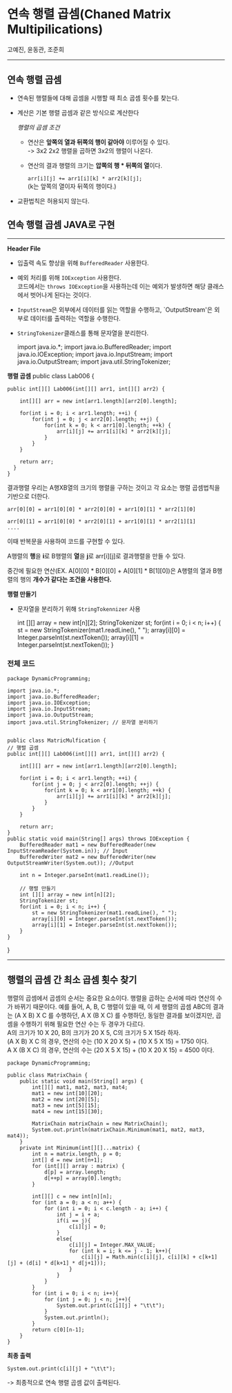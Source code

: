 # 연속 행렬 곱셈(Chaned Matrix Multipilications)

고예진, 윤동관, 조준희

------------------------------

## 연속 행렬 곱셈

* 연속된 행렬들에 대해 곱셈을 시행할 때 최소 곱셈 횟수를 찾는다.
* 계산은 기본 행렬 곱셈과 같은 방식으로 계산한다

  *행렬의 곱셈 조건*

    * 연산은 **앞쪽의 열과 뒤쪽의 행이 같아야** 이루어질 수 있다.   
      -> 3x2 2x2 행렬을 곱하면 3x2의 행렬이 나온다.

    * 연산의 결과 행렬의 크기는 **압쪽의 행 * 뒤쪽의 열**이다.

      `arr[i][j] += arr1[i][k] * arr2[k][j];`   
      (k는 앞쪽의 열이자 뒤쪽의 행이다.)
* 교환법칙은 허용되지 않는다.


## 연속 행렬 곱셈 JAVA로 구현

------------------------

**Header File**
* 입출력 속도 향상을 위해 `BufferedReader` 사용한다.
* 예외 처리를 위해 `IOException` 사용한다.   
  코드에서는 `throws IOException`을 사용하는데 이는 예외가 발생하면 해당 클래스에서 벗어나게 된다는 것이다.
* `InputStream`은 외부에서 데이터를 읽는 역할을 수행하고, `OutputStream'은 외부로 데이터를 출력하는 역할을 수행한다.
* `StringTokenizer`클래스를 통해 문자열을 분리한다.


    import java.io.*;
    import java.io.BufferedReader;
    import java.io.IOException;
    import java.io.InputStream;
    import java.io.OutputStream;
    import java.util.StringTokenizer;

**행렬 곱셈**
public class Lab006 {

    public int[][] Lab006(int[][] arr1, int[][] arr2) {

        int[][] arr = new int[arr1.length][arr2[0].length];

        for(int i = 0; i < arr1.length; ++i) {
            for(int j = 0; j < arr2[0].length; ++j) {
                for(int k = 0; k < arr1[0].length; ++k) {
                    arr[i][j] += arr1[i][k] * arr2[k][j];
                }
            }
        }

        return arr;
      }
    }

결과행렬 우리는 A행XB열의 크기의 행렬을 구하는 것이고 각 요소는 행렬 곱셈법칙을 기반으로 더한다.

    arr[0][0] = arr1[0][0] * arr2[0][0] + arr1[0][1] * arr2[1][0]

    arr[0][1] = arr1[0][0] * arr2[0][1] + arr1[0][1] * arr2[1][1]
    ....

이때 반복문을 사용하여 코드를 구현할 수 있다.

A행렬의 **행**을 **i**로 B행렬의 **열**을 **j**로 arr[i][j]로 결과행렬을 만들 수 있다.

중간에 필요한 연산(EX. A[0][0] * B[0][0] + A[0][1] * B[1][0])은 A행렬의 열과 B행렬의 행의 **개수가 같다는 조건을 사용한다.**

**행렬 만들기**
* 문자열을 분리하기 위해 `StringTokennizer` 사용


    int [][] array = new int[n][2];
    StringTokenizer st;
    for(int i = 0; i < n; i++) {
    st = new StringTokenizer(mat1.readLine(), " ");
    array[i][0] = Integer.parseInt(st.nextToken());
    array[i][1] = Integer.parseInt(st.nextToken());
    }

### 전체 코드

    package DynamicProgramming;

    import java.io.*;
    import java.io.BufferedReader;
    import java.io.IOException;
    import java.io.InputStream;
    import java.io.OutputStream;
    import java.util.StringTokenizer; // 문자열 분리하기


    public class MatricMulfication {
    // 행렬 곱셈
    public int[][] Lab006(int[][] arr1, int[][] arr2) {

        int[][] arr = new int[arr1.length][arr2[0].length];

        for(int i = 0; i < arr1.length; ++i) {
            for(int j = 0; j < arr2[0].length; ++j) {
                for(int k = 0; k < arr1[0].length; ++k) {
                    arr[i][j] += arr1[i][k] * arr2[k][j];
                }
            }
        }

        return arr;
    }
    public static void main(String[] args) throws IOException {
        BufferedReader mat1 = new BufferedReader(new InputStreamReader(System.in)); // Input
        BufferedWriter mat2 = new BufferedWriter(new OutputStreamWriter(System.out)); //Output

        int n = Integer.parseInt(mat1.readLine());

        // 행렬 만들기
        int [][] array = new int[n][2];
        StringTokenizer st;
        for(int i = 0; i < n; i++) {
            st = new StringTokenizer(mat1.readLine(), " ");
            array[i][0] = Integer.parseInt(st.nextToken());
            array[i][1] = Integer.parseInt(st.nextToken());
        }
    }
}



----------------------------------

## 행렬의 곱셈 간 최소 곱셈 횟수 찾기

행렬의 곱셈에서 곱셈의 순서는 중요한 요소이다. 행렬을 곱하는 순서에 따라 연산의 수가 바뀌기 때문이다.
예를 들어, A, B, C 행렬이 있을 때, 이 세 행렬의 곱셈 ABC의 결과는 (A X B) X C 를 수행하던, A X (B X C) 를 수행하던, 동일한 결과를 보이겠지만, 곱셈을 수행하기 위해 필요한 연산 수는 두 경우가 다르다.  
A의 크기가 10 X 20, B의 크기가 20 X 5, C의 크기가 5 X 15라 하자.  
(A X B) X C 의 경우, 연산의 수는 (10 X 20 X 5) + (10 X 5 X 15) = 1750 이다.  
A X (B X C) 의 경우, 연산의 수는 (20 X 5 X 15) + (10 X 20 X 15) = 4500 이다.

```
package DynamicProgramming;

public class MatrixChain {
    public static void main(String[] args) {
        int[][] mat1, mat2, mat3, mat4;
        mat1 = new int[10][20];
        mat2 = new int[20][5];
        mat3 = new int[5][15];
        mat4 = new int[15][30];

        MatrixChain matrixChain = new MatrixChain();
        System.out.println(matrixChain.Minimum(mat1, mat2, mat3, mat4));
    }
    private int Minimum(int[][]...matrix) {
        int n = matrix.length, p = 0;
        int[] d = new int[n+1];
        for (int[][] array : matrix) {
            d[p] = array.length;
            d[++p] = array[0].length;
        }

        int[][] c = new int[n][n];
        for (int a = 0; a < n; a++) {
            for (int i = 0; i < c.length - a; i++) {
                int j = i + a;
                if(i == j){
                    c[i][j] = 0;
                }
                else{
                    c[i][j] = Integer.MAX_VALUE;
                    for (int k = i; k <= j - 1; k++){
                        c[i][j] = Math.min(c[i][j], c[i][k] + c[k+1][j] + (d[i] * d[k+1] * d[j+1]));
                    }
                }
            }
        }
        for (int i = 0; i < n; i++){
            for (int j = 0; j < n; j++){
                System.out.print(c[i][j] + "\t\t");
            }
            System.out.println();
        }
        return c[0][n-1];
    }
}
```

**최종 출력**

    System.out.print(c[i][j] + "\t\t");

-> 최종적으로 연속 행렬 곱셈 값이 출력된다.

